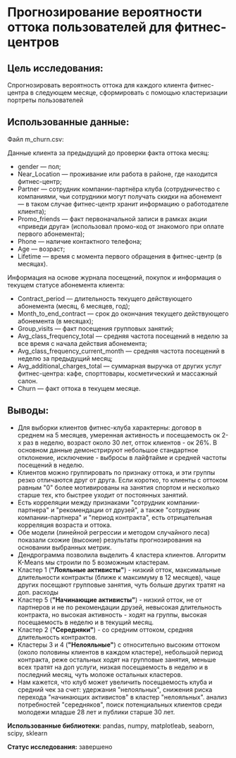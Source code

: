 # Прогнозирование вероятности оттока пользователей для фитнес-центров

## Цель исследования:

Спрогнозировать вероятность оттока для каждого клиента фитнес-центра в следующем месяце, сформировать с помощью кластеризации портреты пользователей

## Использованные данные:

Файл m_churn.csv:

Данные клиента за предыдущий до проверки факта оттока месяц:

- gender — пол;
- Near_Location — проживание или работа в районе, где находится фитнес-центр;
- Partner — сотрудник компании-партнёра клуба (сотрудничество с компаниями, чьи сотрудники могут получать скидки на абонемент — в таком случае фитнес-центр хранит информацию о работодателе клиента);
- Promo_friends — факт первоначальной записи в рамках акции «приведи друга» (использовал промо-код от знакомого при оплате первого абонемента);
- Phone — наличие контактного телефона;
- Age — возраст;
- Lifetime — время с момента первого обращения в фитнес-центр (в месяцах).

Информация на основе журнала посещений, покупок и информация о текущем статусе абонемента клиента:

- Contract_period — длительность текущего действующего абонемента (месяц, 6 месяцев, год);
- Month_to_end_contract — срок до окончания текущего действующего абонемента (в месяцах);
- Group_visits — факт посещения групповых занятий;
- Avg_class_frequency_total — средняя частота посещений в неделю за все время с начала действия абонемента;
- Avg_class_frequency_current_month — средняя частота посещений в неделю за предыдущий месяц;
- Avg_additional_charges_total — суммарная выручка от других услуг фитнес-центра: кафе, спорттовары, косметический и массажный салон.
- Churn — факт оттока в текущем месяце.

## Выводы:

- Для выборки клиентов фитнес-клуба характерны: договор в среднем на 5 месяцев, умеренная активность и посещаемость ок 2-х раз в неделю, возраст около 30 лет, отток клиентов - ок 26%. В основном данные демонстрируют небольшое стандартное отклонение, исключение - выбросы в лайфтайме и средней частоты посещений в неделю.
- Клиентов можно группировать по признаку оттока, и эти группы резко отличаются друг от друга. Если коротко, то клиенты с оттоком равным "0" более мотивированы на занятия спортом и несколько старше тех, кто быстрее уходит от постоянных занятий.
- Есть корреляции между признаками "сотрудник компании-партнера" и "рекомендации от друзей", а также "сотрудник компании-партнера" и "период контракта", есть отрицательная корреляция возраста и оттока.
- Обе модели (линейной регрессии и методом случайного леса) показали схожие (высокие) результаты прогнозирования на основании выбранных метрик. 
- Дендрограмма позволила выделить 4 кластера клиентов. Алгоритм K-Means мы строили по 5 возможным кластерам. 
- Кластер 1 (**"Лояльные активисты"**) - низкий отток, максимальные длительности контракты (ближе к максимуму в 12 месяцев), чаще других посещают групповые занятия, чуть больше других тратят на доп. расходы 
- Кластер 5 (**"Начинающие активисты"**) - низкий отток, не от партнеров и не по рекомендации друзей, невысокая длительность контракта, но высокая активность - ходят на группы, высокая посещаемость в неделю и в текущий месяц.
- Кластер 2 (**"Середняки"**) - со средним оттоком, средняя длительность контрактов.
- Кластеры 3 и 4 (**"Нелояльные"**) с относительно высоким оттоком (около половины клиентов в каждом кластере), небольшой период контракта, реже остальных ходят на групповые занятия, меньше всех тратят на доп услуги, низкая посещаемость в неделю и в последний месяц, чуть моложе остальных кластеров.
- Нам кажется, что клуб может увеличить посещаемость клуба и средний чек за счет: удержания "нелояльных", снижения риска перехода "начинающих активистов" в кластер "нелояльных". анализ потребностей "середняков", поиск потенциальных клиентов среди молодежи младше 28 лет и публики старше 30 лет. 

**Использованные библиотеки**: pandas, numpy, matplotleab, seaborn, scipy, sklearn

**Статус исследования:** завершено
